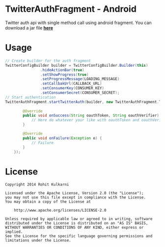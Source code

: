TwitterAuthFragment - Android
===================

Twitter auth api with single method call using android fragment. 
You can download a jar file **[here](https://github.com/rohitiskul/TwitterAuthFragment/raw/master/libs/twitter4rk_v1.1.jar)**


Usage 
===================

``` java
// Create builder for the auth fragment
TwitterConfigBuilder builder = TwitterConfigBuilder.Builder(this)
				.hideActionBar(true)
				.setShowProgress(true)
				.setProgressMessage(LOADING_MESSAGE)
				.setCallbakUrl(CALLBACK_URL)
				.setConsumerKey(CONSUMER_KEY)
				.setConsumerSecret(CONSUMER_SECRET);
// Start authentication				
TwitterAuthFragment.startTwitterAuth(builder, new TwitterAuthFragment.TwitterAuthListener() {
	
		@Override
		public void onSuccess(String oauthToken, String oauthVerifier) {
			// Here do whatever your like with oauthToken and oauthVerifier
		}

		@Override
		public void onFailure(Exception e) {
			// Failure 
		}
	});
```

License
===================

    Copyright 2014 Rohit Kulkarni
    
    Licensed under the Apache License, Version 2.0 (the "License");
    you may not use this file except in compliance with the License.
    You may obtain a copy of the License at
    
        http://www.apache.org/licenses/LICENSE-2.0
     
    Unless required by applicable law or agreed to in writing, software
    distributed under the License is distributed on an "AS IS" BASIS,
    WITHOUT WARRANTIES OR CONDITIONS OF ANY KIND, either express or implied.
    See the License for the specific language governing permissions and
    limitations under the License.
